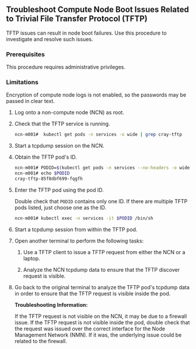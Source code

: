 
## Troubleshoot Compute Node Boot Issues Related to Trivial File Transfer Protocol \(TFTP\)

TFTP issues can result in node boot failures. Use this procedure to investigate and resolve such issues.

### Prerequisites

This procedure requires administrative privileges.

### Limitations

Encryption of compute node logs is not enabled, so the passwords may be passed in clear text.


1.  Log onto a non-compute node \(NCN\) as root.

2.  Check that the TFTP service is running.

    ```bash
    ncn-m001#  kubectl get pods -n services -o wide | grep cray-tftp
    ```

3.  Start a tcpdump session on the NCN.

4.  Obtain the TFTP pod's ID.

    ```bash
    ncn-m001# PODID=$(kubectl get pods -n services --no-headers -o wide | grep cray-tftp | awk '{print $1}')
    ncn-m001# echo $PODID
    cray-tftp-85f8dbf699-fqgfh
    ```

5.  Enter the TFTP pod using the pod ID.

    Double check that `PODID` contains only one ID. If there are multiple TFTP pods listed, just choose one as the ID.

    ```bash
    ncn-m001# kubectl exec -n services -it $PODID /bin/sh
    ```

6.  Start a tcpdump session from within the TFTP pod.

7.  Open another terminal to perform the following tasks:

    1.  Use a TFTP client to issue a TFTP request from either the NCN or a laptop.

    2.  Analyze the NCN tcpdump data to ensure that the TFTP discover request is visible.

8.  Go back to the original terminal to analyze the TFTP pod's tcpdump data in order to ensure that the TFTP request is visible inside the pod.

    **Troubleshooting Information:**

    If the TFTP request is not visible on the NCN, it may be due to a firewall issue. If the TFTP request is not visible inside the pod, double check that the request was issued over the correct interface for the Node Management Network \(NMN\). If it was, the underlying issue could be related to the firewall.



